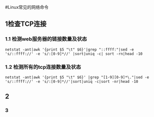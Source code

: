 #Linux常见的网络命令

## 1检查TCP连接
### 1.1 检测web服务器的链接数量及状态

```
netstat -ant|awk '{print $5 "\t" $6}'|grep "::ffff:"|sed -e 's/::ffff://' -e 's/:[0-9]*//' |sort|uniq -c| sort -rn|head -10
```
### 1.2 检测所有的tcp连接数量及状态

```
netstat -ant|awk '{print $5 "\t" $6}' |grep "[1-9][0-9]*\."|sed -e 's/::ffff://' -e 's/:[0-9]*//'|sort|uniq -c|sort -nr|head -10
```


## 2
### 3

